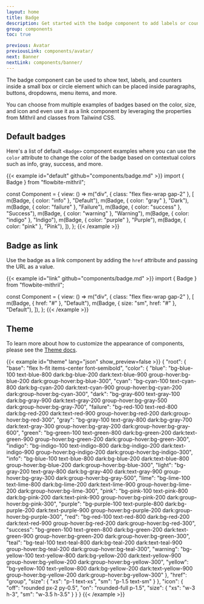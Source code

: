 ```yaml
---
layout: home
title: Badge
description: Get started with the badge component to add labels or counters inside paragraphs, buttons, and inputs based on multiple colors and sizes from Mithril and Tailwind CSS
group: components
toc: true

previous: Avatar
previousLink: components/avatar/
next: Banner
nextLink: components/banner/
---
```


The badge component can be used to show text, labels, and counters inside a small box or circle element which can be placed inside paragraphs, buttons, dropdowns, menu items, and more.

You can choose from multiple examples of badges based on the color, size, and icon and even use it as a link component by leveraging the properties from Mithril and classes from Tailwind CSS.

## Default badges

Here's a list of default `<Badge>` component examples where you can use the `color` attribute to change the color of the badge based on contextual colors such as info, gray, success, and more.

{{< example id="default" github="components/badge.md" >}}
import { Badge } from "flowbite-mithril";

const Component = {
  view: () =>
    m("div", { class: "flex flex-wrap gap-2" }, [
      m(Badge, { color: "info" }, "Default"),
      m(Badge, { color: "gray" }, "Dark"),
      m(Badge, { color: "failure" }, "Failure"),
      m(Badge, { color: "success" }, "Success"),
      m(Badge, { color: "warning" }, "Warning"),
      m(Badge, { color: "indigo" }, "Indigo"),
      m(Badge, { color: "purple" }, "Purple"),
      m(Badge, { color: "pink" }, "Pink"),
    ]),
};
{{< /example >}}

## Badge as link

Use the badge as a link component by adding the `href` attribute and passing the URL as a value.

{{< example id="link" github="components/badge.md" >}}
import { Badge } from "flowbite-mithril";

const Component = {
  view: () =>
    m("div", { class: "flex flex-wrap gap-2" }, [
      m(Badge, { href: "#" }, "Default"),
      m(Badge, { size: "sm", href: "#" }, "Default"),
    ]),
};
{{< /example >}}

## Theme

To learn more about how to customize the appearance of components, please see the [Theme docs](https://alexferl.github.io/flowbite-mithril/customize/theme/).

{{< example id="theme" lang="json" show_preview=false >}}
{
  "root": {
    "base": "flex h-fit items-center font-semibold",
    "color": {
      "blue": "bg-blue-100 text-blue-800 dark:bg-blue-200 dark:text-blue-900 group-hover:bg-blue-200 dark:group-hover:bg-blue-300",
      "cyan": "bg-cyan-100 text-cyan-800 dark:bg-cyan-200 dark:text-cyan-900 group-hover:bg-cyan-200 dark:group-hover:bg-cyan-300",
      "dark": "bg-gray-600 text-gray-100 dark:bg-gray-900 dark:text-gray-200 group-hover:bg-gray-500 dark:group-hover:bg-gray-700",
      "failure": "bg-red-100 text-red-800 dark:bg-red-200 dark:text-red-900 group-hover:bg-red-200 dark:group-hover:bg-red-300",
      "gray": "bg-gray-100 text-gray-800 dark:bg-gray-700 dark:text-gray-300 group-hover:bg-gray-200 dark:group-hover:bg-gray-600",
      "green": "bg-green-100 text-green-800 dark:bg-green-200 dark:text-green-900 group-hover:bg-green-200 dark:group-hover:bg-green-300",
      "indigo": "bg-indigo-100 text-indigo-800 dark:bg-indigo-200 dark:text-indigo-900 group-hover:bg-indigo-200 dark:group-hover:bg-indigo-300",
      "info": "bg-blue-100 text-blue-800 dark:bg-blue-200 dark:text-blue-800 group-hover:bg-blue-200 dark:group-hover:bg-blue-300",
      "light": "bg-gray-200 text-gray-800 dark:bg-gray-400 dark:text-gray-900 group-hover:bg-gray-300 dark:group-hover:bg-gray-500",
      "lime": "bg-lime-100 text-lime-800 dark:bg-lime-200 dark:text-lime-900 group-hover:bg-lime-200 dark:group-hover:bg-lime-300",
      "pink": "bg-pink-100 text-pink-800 dark:bg-pink-200 dark:text-pink-900 group-hover:bg-pink-200 dark:group-hover:bg-pink-300",
      "purple": "bg-purple-100 text-purple-800 dark:bg-purple-200 dark:text-purple-900 group-hover:bg-purple-200 dark:group-hover:bg-purple-300",
      "red": "bg-red-100 text-red-800 dark:bg-red-200 dark:text-red-900 group-hover:bg-red-200 dark:group-hover:bg-red-300",
      "success": "bg-green-100 text-green-800 dark:bg-green-200 dark:text-green-900 group-hover:bg-green-200 dark:group-hover:bg-green-300",
      "teal": "bg-teal-100 text-teal-800 dark:bg-teal-200 dark:text-teal-900 group-hover:bg-teal-200 dark:group-hover:bg-teal-300",
      "warning": "bg-yellow-100 text-yellow-800 dark:bg-yellow-200 dark:text-yellow-900 group-hover:bg-yellow-200 dark:group-hover:bg-yellow-300",
      "yellow": "bg-yellow-100 text-yellow-800 dark:bg-yellow-200 dark:text-yellow-900 group-hover:bg-yellow-200 dark:group-hover:bg-yellow-300"
    },
    "href": "group",
    "size": {
      "xs": "p-1 text-xs",
      "sm": "p-1.5 text-sm"
    }
  },
  "icon": {
    "off": "rounded px-2 py-0.5",
    "on": "rounded-full p-1.5",
    "size": {
      "xs": "w-3 h-3",
      "sm": "w-3.5 h-3.5"
    }
  }
}
{{< /example >}}
